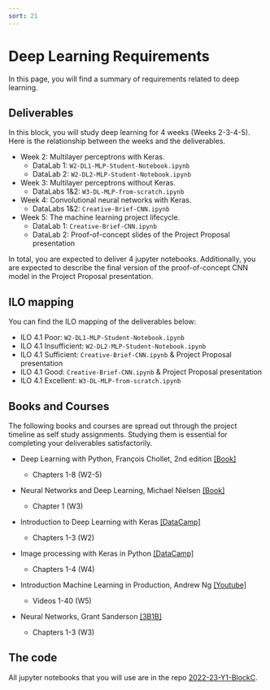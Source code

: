 ```yaml
---
sort: 21
---
```


# Deep Learning Requirements

In this page, you will find a summary of requirements related to deep learning.

## Deliverables

In this block, you will study deep learning for 4 weeks (Weeks 2-3-4-5). Here is the relationship between the weeks and the deliverables.
- Week 2: Multilayer perceptrons with Keras.
  - DataLab 1: `W2-DL1-MLP-Student-Notebook.ipynb`
  - DataLab 2: `W2-DL2-MLP-Student-Notebook.ipynb`
- Week 3: Multilayer perceptrons without Keras.
  - DataLabs 1&2: `W3-DL-MLP-from-scratch.ipynb`
- Week 4: Convolutional neural networks with Keras.
  - DataLabs 1&2: `Creative-Brief-CNN.ipynb`
- Week 5: The machine learning project lifecycle.
  - DataLab 1: `Creative-Brief-CNN.ipynb`
  - DataLab 2: Proof-of-concept slides of the Project Proposal presentation

In total, you are expected to deliver 4 jupyter notebooks. Additionally, you are expected to describe the final version of the proof-of-concept CNN model in the Project Proposal presentation. 

## ILO mapping

You can find the ILO mapping of the deliverables below:

- ILO 4.1 Poor: `W2-DL1-MLP-Student-Notebook.ipynb`
- ILO 4.1 Insufficient: `W2-DL2-MLP-Student-Notebook.ipynb`
- ILO 4.1 Sufficient: `Creative-Brief-CNN.ipynb` & Project Proposal presentation
- ILO 4.1 Good: `Creative-Brief-CNN.ipynb` & Project Proposal presentation
- ILO 4.1 Excellent: `W3-DL-MLP-from-scratch.ipynb`


## Books and Courses

The following books and courses are spread out through the project timeline as self study assignments. Studying them is essential for completing your deliverables satisfactorily.

- Deep Learning with Python, François Chollet, 2nd edition [[Book]](https://www.manning.com/books/deep-learning-with-python-second-edition)
  - Chapters 1-8 (W2-5)

- Neural Networks and Deep Learning, Michael Nielsen [[Book]](http://neuralnetworksanddeeplearning.com/)
  - Chapter 1 (W3)

- Introduction to Deep Learning with Keras [[DataCamp]](https://app.datacamp.com/learn/courses/introduction-to-deep-learning-with-keras)
  - Chapters 1-3 (W2)

- Image processing with Keras in Python [[DataCamp]](https://app.datacamp.com/learn/courses/image-processing-with-keras-in-python)
  - Chapters 1-4 (W4)

- Introduction Machine Learning in Production, Andrew Ng [[Youtube]](https://www.youtube.com/playlist?list=PLkDaE6sCZn6GMoA0wbpJLi3t34Gd8l0aK)
  - Videos 1-40 (W5)

- Neural Networks, Grant Sanderson [[3B1B]](https://www.3blue1brown.com/topics/neural-networks)
  - Chapters 1-3 (W3)

## The code

All jupyter notebooks that you will use are in the repo [2022-23-Y1-BlockC](https://github.com/BredaUniversityADSAI/2022-23-Y1-BlockC).
